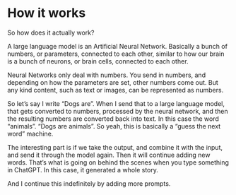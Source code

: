# How it works

So how does it actually work?

A large language model is an Artificial Neural Network. Basically a bunch of numbers, or parameters, connected to each other, similar to how our brain is a bunch of neurons, or brain cells, connected to each other.

Neural Networks only deal with numbers. You send in numbers, and depending on how the parameters are set, other numbers come out. But any kind content, such as text or images, can be represented as numbers.

So let’s say I write “Dogs are”. When I send that to a large language model, that gets converted to numbers, processed by the neural network, and then the resulting numbers are converted back into text. In this case the word “animals”. “Dogs are animals”. So yeah, this is basically a “guess the next word” machine.

The interesting part is if we take the output, and combine it with the input, and send it through the model again. Then it will continue adding new words. That’s what is going on behind the scenes when you type something in ChatGPT. In this case, it generated a whole story.

And I continue this indefinitely by adding more prompts.
